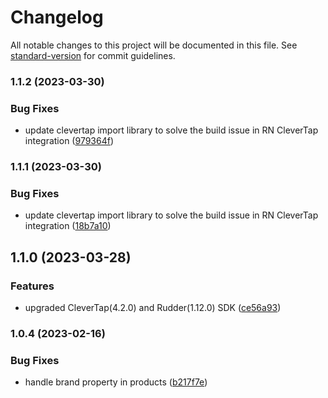 # Changelog

All notable changes to this project will be documented in this file. See [standard-version](https://github.com/conventional-changelog/standard-version) for commit guidelines.

### 1.1.2 (2023-03-30)


### Bug Fixes

* update clevertap import library to solve the build issue in RN CleverTap integration ([979364f](https://github.com/rudderlabs/rudder-integration-clevertap-ios/commit/979364f8d4614a4c3cb3e82834c13501ee007d13))

### 1.1.1 (2023-03-30)


### Bug Fixes

* update clevertap import library to solve the build issue in RN CleverTap integration ([18b7a10](https://github.com/rudderlabs/rudder-integration-clevertap-ios/commit/18b7a10e7500a40612f241619c1310014f0bb3b8))

## 1.1.0 (2023-03-28)


### Features

* upgraded CleverTap(4.2.0) and Rudder(1.12.0) SDK ([ce56a93](https://github.com/rudderlabs/rudder-integration-clevertap-ios/commit/ce56a934d1797f41a91942fb3a2849aa6bc5a73c))

### 1.0.4 (2023-02-16)


### Bug Fixes

* handle brand property in products ([b217f7e](https://github.com/rudderlabs/rudder-integration-clevertap-ios/commit/b217f7e7503a5c257a98c33b5231a435ec901671))
